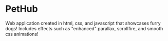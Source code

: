 # PetHub

Web application created in html, css, and javascript that showcases furry dogs! Includes effects such as "enhanced" parallax, scrollfire, and smooth css animations!

